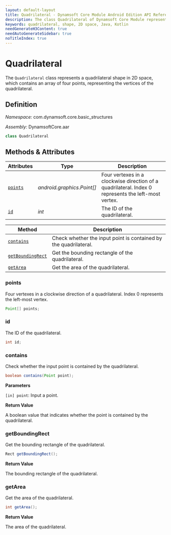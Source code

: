 ```yaml
---
layout: default-layout
title: Quadrilateral - Dynamsoft Core Module Android Edition API Reference
description: The class Quadrilateral of Dynamsoft Core Module represents a quadrilateral shape in 2D space, which contains an array of four points, representing the vertices of the quadrilateral.
keywords: quadrilateral, shape, 2D space, Java, Kotlin
needGenerateH3Content: true
needAutoGenerateSidebar: true
noTitleIndex: true
---
```


# Quadrilateral

The `Quadrilateral` class represents a quadrilateral shape in 2D space, which contains an array of four points, representing the vertices of the quadrilateral.

## Definition

*Namespace:* com.dynamsoft.core.basic_structures

*Assembly:* DynamsoftCore.aar

```java
class Quadrilateral
```

## Methods & Attributes

| Attributes | Type | Description |
| ---------- | ---- | ----------- |
| [`points`](#points) | *android.graphics.Point[]* | Four vertexes in a clockwise direction of a quadrilateral. Index 0 represents the left-most vertex. |
| [`id`](#id) | *int* | The ID of the quadrilateral. |

| Method | Description |
| ------ | ----------- |
| [`contains`](#contains) | Check whether the input point is contained by the quadrilateral. |
| [`getBoundingRect`](#getboundingrect) | Get the bounding rectangle of the quadrilateral. |
| [`getArea`](#getarea) | Get the area of the quadrilateral. |

### points

Four vertexes in a clockwise direction of a quadrilateral. Index 0 represents the left-most vertex.

```java
Point[] points;
```

### id

The ID of the quadrilateral.

```java
int id;
```

### contains

Check whether the input point is contained by the quadrilateral.

```java
boolean contains(Point point);
```

**Parameters**

`[in] point`: Input a point.

**Return Value**

A boolean value that indicates whether the point is contained by the quadrilateral.

### getBoundingRect

Get the bounding rectangle of the quadrilateral.

```java
Rect getBoundingRect();
```

**Return Value**

The bounding rectangle of the quadrilateral.

### getArea

Get the area of the quadrilateral.

```java
int getArea();
```

**Return Value**

The area of the quadrilateral.
